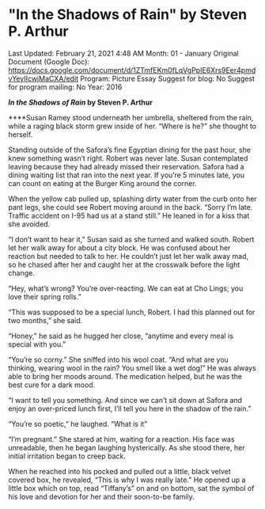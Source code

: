 # "In the Shadows of Rain" by Steven P. Arthur

Last Updated: February 21, 2021 4:48 AM
Month: 01 - January
Original Document (Google Doc): https://docs.google.com/document/d/1ZTmfEKm0fLqVgPpIE6Xrs9Eer4pmdvYeyIIcwjMaCXA/edit
Program: Picture Essay
Suggest for blog: No
Suggest for program mailing: No
Year: 2016

***In the Shadows of Rain* by Steven P. Arthur**

****Susan Ramey stood underneath her umbrella, sheltered from the rain, while a raging black storm grew inside of her. “Where is he?” she thought to herself.

Standing outside of the Safora’s fine Egyptian dining for the past hour, she knew something wasn’t right. Robert was never late. Susan contemplated leaving because they had already missed their reservation. Safora had a dining waiting list that ran into the next year. If you’re 5 minutes late, you can count on eating at the Burger King around the corner.

When the yellow cab pulled up, splashing dirty water from the curb onto her pant legs, she could see Robert moving around in the back. “Sorry I’m late. Traffic accident on I-95 had us at a stand still.” He leaned in for a kiss that she avoided.

“I don’t want to hear it,” Susan said as she turned and walked south. Robert let her walk away for about a city block. He was confused about her reaction but needed to talk to her. He couldn’t just let her walk away mad, so he chased after her and caught her at the crosswalk before the light change.

“Hey, what’s wrong? You’re over-reacting. We can eat at Cho Lings; you love their spring rolls.”

“This was supposed to be a special lunch, Robert. I had this planned out for two months,” she said.

“Honey,” he said as he hugged her close, “anytime and every meal is special with you.”

“You’re so corny.” She sniffed into his wool coat. “And what are you thinking, wearing wool in the rain? You smell like a wet dog!” He was always able to bring her moods around. The medication helped, but he was the best cure for a dark mood.

“I want to tell you something. And since we can’t sit down at Safora and enjoy an over-priced lunch first, I’ll tell you here in the shadow of the rain.”

“You’re so poetic,” he laughed. “What is it”

“I’m pregnant.” She stared at him, waiting for a reaction. His face was unreadable, then he began laughing hysterically. As she stood there, her initial irritation began to creep back.

When he reached into his pocked and pulled out a little, black velvet covered box, he revealed, “This is why I was really late.” He opened up a little box which on top, read “Tiffany’s” on and on bottom, sat the symbol of his love and devotion for her and their soon-to-be family.